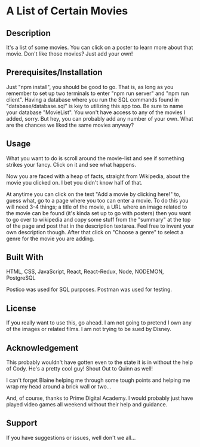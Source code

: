 # A List of Certain Movies

## Description


It's a list of some movies.  You can click on a poster to learn more about that movie.
Don't like those movies?  Just add your own!


## Prerequisites/Installation

Just "npm install", you should be good to go.  That is, as long as you remember to set up two terminals to enter "npm run server" and "npm run client".  Having a database where you run the SQL commands found in "database/database.sql" is key to utilizing this app too.  Be sure to name your database "MovieList".  You won't have access to any of the movies I added, sorry.   But hey, you can probably add any number of your own.  What are the chances we liked the same movies anyway?


## Usage

What you want to do is scroll around the movie-list and see if something strikes your fancy.  Click on it and see what happens.  

Now you are faced with a heap of facts, straight from Wikipedia, about the movie you clicked on.  I bet you didn't know half of that.

At anytime you can click on the text "Add a movie by clicking here!" to, guess what, go to a page where you too can enter a movie.
To do this you will need 3-4 things; a title of the movie, a URL where an image related to the movie can be found (it's kinda set up to go with posters) then you want to go over to wikipedia and copy some stuff from the "summary" at the top of the page and post that in the description textarea.  Feel free to invent your own description though.  After that click on "Choose a genre" to select a genre for the movie you are adding.  


## Built With

HTML,
CSS,
JavaScript,
React, 
React-Redux, 
Node, 
NODEMON, 
PostgreSQL


Postico was used for SQL purposes.
Postman was used for testing.


## License

If you really want to use this, go ahead.   I am not going to pretend I own any of the images or related films.  I am not trying to be sued by Disney.


## Acknowledgement

This probably wouldn't have gotten even to the state it is in without the help of Cody.  He's a pretty cool guy!  Shout Out to Quinn as well!

I can't forget Blaine helping me through some tough points and helping me wrap my head around a brick wall or two...

And, of course, thanks to Prime Digital Academy.  I would probably just have played video games all weekend without their help and guidance.


## Support

If you have suggestions or issues, well don't we all...